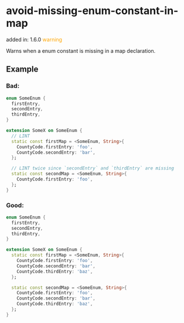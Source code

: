 # avoid-missing-enum-constant-in-map
added in: 1.6.0 <span style="color: orange">warning</span>

Warns when a enum constant is missing in a map declaration.

## Example
### Bad:
```dart
enum SomeEnum {
  firstEntry,
  secondEntry,
  thirdEntry,
}

extension SomeX on SomeEnum {
  // LINT
  static const firstMap = <SomeEnum, String>{
    CountyCode.firstEntry: 'foo',
    CountyCode.secondEntry: 'bar',
  };

  // LINT twice since `secondEntry` and `thirdEntry` are missing
  static const secondMap = <SomeEnum, String>{
    CountyCode.firstEntry: 'foo',
  };
}
```
### Good:
```dart
enum SomeEnum {
  firstEntry,
  secondEntry,
  thirdEntry,
}

extension SomeX on SomeEnum {
  static const firstMap = <SomeEnum, String>{
    CountyCode.firstEntry: 'foo',
    CountyCode.secondEntry: 'bar',
    CountyCode.thirdEntry: 'baz',
  };

  static const secondMap = <SomeEnum, String>{
    CountyCode.firstEntry: 'foo',
    CountyCode.secondEntry: 'bar',
    CountyCode.thirdEntry: 'baz',
  };
}
```
